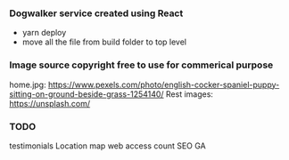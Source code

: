 ### Dogwalker service created using React
 - yarn deploy
 - move all the file from build folder to top level

### Image source copyright free to use for commerical purpose
home.jpg: https://www.pexels.com/photo/english-cocker-spaniel-puppy-sitting-on-ground-beside-grass-1254140/
Rest images: https://unsplash.com/

### TODO
  testimonials
  Location map
  web access count
  SEO
  GA